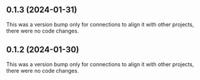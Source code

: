 ## 0.1.3 (2024-01-31)

This was a version bump only for connections to align it with other projects, there were no code changes.

## 0.1.2 (2024-01-30)

This was a version bump only for connections to align it with other projects, there were no code changes.
